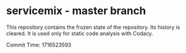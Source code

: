 # servicemix - master branch

This repository contains the frozen state of the repository.
Its history is cleared. It is used only for static code
analysis with Codacy.

Commit Time: 1716523593